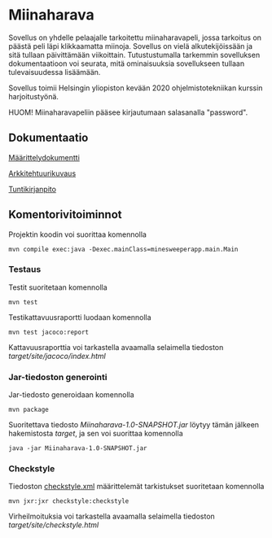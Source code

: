 # Miinaharava

Sovellus on yhdelle pelaajalle tarkoitettu miinaharavapeli, jossa tarkoitus on päästä peli läpi klikkaamatta miinoja. Sovellus on vielä alkutekijöissään ja sitä tullaan päivittämään viikoittain. Tutustustumalla tarkemmin sovelluksen dokumentaatioon voi seurata, mitä ominaisuuksia sovellukseen tullaan tulevaisuudessa lisäämään. 

Sovellus toimii Helsingin yliopiston kevään 2020 ohjelmistotekniikan kurssin harjoitustyönä.

HUOM! Miinaharavapeliin pääsee kirjautumaan salasanalla "password".

## Dokumentaatio

[Määrittelydokumentti](dokumentaatio/vaatimusmaarittely.md)

[Arkkitehtuurikuvaus](dokumentaatio/arkkitehtuuri.md)

[Tuntikirjanpito](dokumentaatio/tuntikirjanpito.md)

## Komentorivitoiminnot

Projektin koodin voi suorittaa komennolla
```
mvn compile exec:java -Dexec.mainClass=minesweeperapp.main.Main
```

### Testaus

Testit suoritetaan komennolla 

```
mvn test
```

Testikattavuusraportti luodaan komennolla

```
mvn test jacoco:report
```
Kattavuusraporttia voi tarkastella avaamalla selaimella tiedoston _target/site/jacoco/index.html_

### Jar-tiedoston generointi

Jar-tiedosto generoidaan komennolla
```
mvn package
```
Suoritettava tiedosto _Miinaharava-1.0-SNAPSHOT.jar_ löytyy tämän jälkeen hakemistosta _target_, ja sen voi suorittaa komennolla
```
java -jar Miinaharava-1.0-SNAPSHOT.jar
```

### Checkstyle

Tiedoston [checkstyle.xml](Miinaharava/checkstyle.xml) määrittelemät tarkistukset suoritetaan komennolla
```
mvn jxr:jxr checkstyle:checkstyle
```
Virheilmoituksia voi tarkastella avaamalla selaimella tiedoston _target/site/checkstyle.html_
